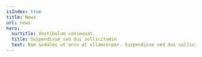 ```yaml
---
isIndex: true
title: News
url: news
hero:
  surtitle: Vestibulum consequat
  title: Suspendisse sed dui sollicitudin
  text: Nam sodales ut arcu at ullamcorper. Suspendisse sed dui sollicitudin, aliquet diam in, aliquam arcu. Vestibulum consequat sit amet est eleifend laoreet. Praesent tempor arcu ex, et elementum neque dictum venenatis.
---
```

